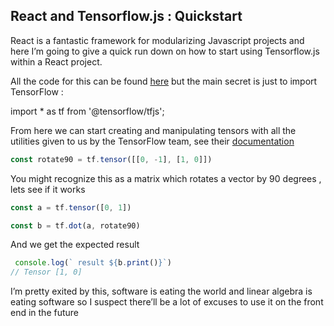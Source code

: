  
## React and Tensorflow.js : Quickstart 

React is a fantastic framework for modularizing Javascript projects and here I’m going to give a quick run down on how to start using Tensorflow.js within a React project.

All the code for this can be found [here](https://github.com/NiallMcGinness/react-tensorflow-quickstart) but the main secret is just to import TensorFlow :

import * as tf from '@tensorflow/tfjs';

From here we can start creating and manipulating tensors with all the utilities given to us by the TensorFlow team, see their [documentation](https://js.tensorflow.org/api/2.3.0/) 

```js
const rotate90 = tf.tensor([[0, -1], [1, 0]])
```

You might recognize this as a matrix which rotates a vector by 90 degrees , lets see if it works

```js
const a = tf.tensor([0, 1])

const b = tf.dot(a, rotate90)
```    

And we get the expected result 

```js
 console.log(` result ${b.print()}`)
// Tensor [1, 0]
```

I’m pretty exited by this, software is eating the world and linear algebra is eating software so I suspect there’ll be a lot of excuses to use it on the front end in the future